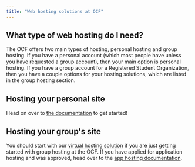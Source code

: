 ```yaml
---
title: "Web hosting solutions at OCF"
---
```


## What type of web hosting do I need?

The OCF offers two main types of hosting, personal hosting and group hosting. If you have a personal account (which most people have unless you have requested a group account), then your main option is personal hosting. If you have a group account for a Registered Student Organization, then you have a couple options for your hosting solutions, which are listed in the group hosting section.

## Hosting your personal site

Head on over to [the documentation](/docs/services/web/) to get started!

## Hosting your group's site

You should start with our [virtual hosting solution](/docs/services/vhost/) if you are just getting started with group hosting at the OCF. If you have applied for application hosting and was approved, head over to the [app hosting documentation](/docs/services/webapps/).
